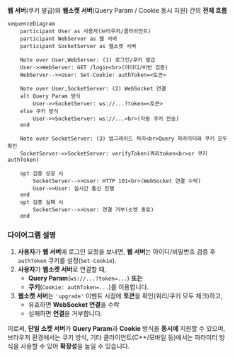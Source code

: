 **웹 서버**(쿠키 발급)와 **웹소켓 서버**(Query Param / Cookie 동시 지원) 간의 **전체 흐름**

```mermaid
sequenceDiagram
    participant User as 사용자(브라우저/클라이언트)
    participant WebServer as 웹 서버
    participant SocketServer as 웹소켓 서버

    Note over User,WebServer: (1) 로그인/쿠키 발급
    User->>WebServer: GET /login<br>(아이디/비번 검증)
    WebServer-->>User: Set-Cookie: authToken=<토큰>

    Note over User,SocketServer: (2) WebSocket 연결
    alt Query Param 방식
        User->>SocketServer: ws://...?token=<토큰>
    else 쿠키 방식
        User->>SocketServer: ws://...<br>(자동 쿠키 전송)
    end

    Note over SocketServer: (3) 업그레이드 처리<br>Query 파라미터와 쿠키 모두 확인
    SocketServer->>SocketServer: verifyToken(쿼리token<br>or 쿠키authToken)

    opt 검증 성공 시
        SocketServer-->>User: HTTP 101<br>(WebSocket 연결 수락)
        User->>User: 실시간 통신 진행
    end
    opt 검증 실패 시
        SocketServer-->>User: 연결 거부(소켓 종료)
    end
```

### 다이어그램 설명

1. **사용자**가 **웹 서버**에 로그인 요청을 보내면, **웹 서버**는 아이디/비밀번호 검증 후 `authToken` 쿠키를 설정(`Set-Cookie`).
2. **사용자**가 **웹소켓 서버**로 연결할 때,
    - **Query Param**(`ws://...?token=...`) **또는**
    - **쿠키**(`Cookie: authToken=...`)를 이용합니다.
3. **웹소켓 서버**는 `'upgrade'` 이벤트 시점에 **토큰**을 확인(쿼리/쿠키 모두 체크)하고,
    - 유효하면 **WebSocket 연결**을 수락
    - 실패하면 **연결**을 거부합니다.

이로써, **단일 소켓 서버**가 **Query Param**과 **Cookie** 방식을 **동시에** 지원할 수 있으며, 브라우저 환경에서는 쿠키 방식, 기타 클라이언트(C++/모바일 등)에서는 파라미터 방식을 사용할 수 있어 **확장성**을 높일 수 있습니다.
